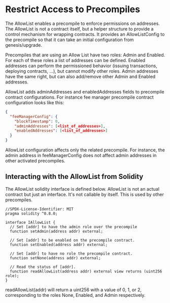 # Restrict Access to Precompiles

The AllowList enables a precompile to enforce permissions on addresses. The AllowList is not a
contract itself, but a helper structure to provide a control mechanism for wrapping contracts. It
provides an AllowListConfig to the precompile so that it can take an initial configuration from
genesis/upgrade. 


Precompiles that are using an Allow List have two roles: Admin and Enabled. For each of these roles
a list of addresses can be defined. Enabled addresses can perform the permissioned behavior (issuing
transactions, deploying contracts, ...), but cannot modify other roles. Admin addresses have the
same right, but can also add/remove other Admin and Enabled addresses.


AllowList adds adminAddresses and enabledAddresses fields to precompile contract configurations. For
instance fee manager precompile contract configuration looks like this:

```json
{
  "feeManagerConfig": {
    "blockTimestamp": 0,
    "adminAddresses": [<list_of_addresses>],
    "enabledAddresses": [<list_of_addresses>]
  }
}
```

AllowList configuration affects only the related precompile. For instance, the admin address in
feeManagerConfig does not affect admin addresses in other activated precompiles.

## Interacting with the AllowList from Solidity

The AllowList solidity interface is defined below. AllowList is not an actual contract but just an
interface. It's not callable by itself. This is used by other precompiles.

```solidity
//SPDX-License-Identifier: MIT
pragma solidity ^0.8.0;

interface IAllowList {
  // Set [addr] to have the admin role over the precompile
  function setAdmin(address addr) external;

  // Set [addr] to be enabled on the precompile contract.
  function setEnabled(address addr) external;

  // Set [addr] to have no role the precompile contract.
  function setNone(address addr) external;

  // Read the status of [addr].
  function readAllowList(address addr) external view returns (uint256 role);
}
```

readAllowList(addr) will return a uint256 with a value of 0, 1, or 2, corresponding to the roles
None, Enabled, and Admin respectively.
